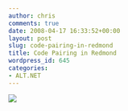 ```yaml
---
author: chris
comments: true
date: 2008-04-17 16:33:52+00:00
layout: post
slug: code-pairing-in-redmond
title: Code Pairing in Redmond
wordpress_id: 645
categories:
- ALT.NET
---
```


[![](http://farm3.static.flickr.com/2238/2420635191_94e06c3d9d.jpg?v=0)](http://www.flickr.com/photos/sellers/2420635191/)
